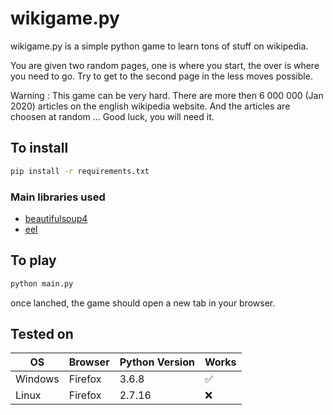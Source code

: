 # wikigame.py

wikigame.py is a simple python game to learn tons of stuff on wikipedia.

You are given two random pages, one is where you start, the over is where you need to go.
Try to get to the second page in the less moves possible.

Warning : This game can be very hard. There are more then 6 000 000 (Jan 2020) articles on the english wikipedia website. And the articles are choosen at random ... Good luck, you will need it.

## To install

```bash
pip install -r requirements.txt
```

### Main libraries used

- [beautifulsoup4](https://github.com/wention/BeautifulSoup4)
- [eel](https://github.com/samuelhwilliams/Eel)

## To play

```bash
python main.py
```

once lanched, the game should open a new tab in your browser.

## Tested on

| OS      | Browser | Python Version | Works |
| ------- | ------- | -------------- | ----- |
| Windows | Firefox | 3.6.8          | ✅     |
| Linux   | Firefox | 2.7.16         | ❌     |